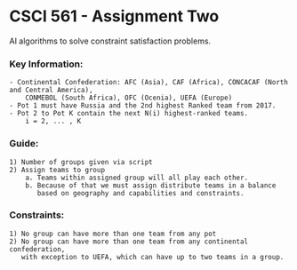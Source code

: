 # CSCI 561 - Assignment Two

AI algorithms to solve constraint satisfaction problems.

### Key Information:
    
    - Continental Confederation: AFC (Asia), CAF (Africa), CONCACAF (North and Central America),
        CONMEBOL (South Africa), OFC (Ocenia), UEFA (Europe)
    - Pot 1 must have Russia and the 2nd highest Ranked team from 2017.
    - Pot 2 to Pot K contain the next N(i) highest-ranked teams.
        i = 2, ... , K
### Guide:

    1) Number of groups given via script
    2) Assign teams to group 
        a. Teams within assigned group will all play each other.
        b. Because of that we must assign distribute teams in a balance
           based on geography and capabilities and constraints.

### Constraints:

    1) No group can have more than one team from any pot
    2) No group can have more than one team from any continental confederation,
       with exception to UEFA, which can have up to two teams in a group.
       
